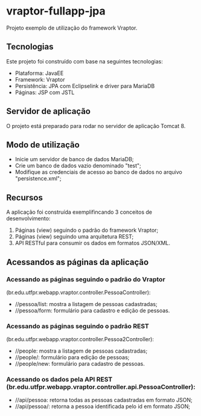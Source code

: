 ﻿# vraptor-fullapp-jpa

Projeto exemplo de utilização do framework Vraptor.

## Tecnologias
Este projeto foi construído com base na seguintes tecnologias:
- Plataforma: JavaEE
- Framework: Vraptor
- Persistência: JPA com Eclipselink e driver para MariaDB
- Páginas: JSP com JSTL


## Servidor de aplicação
 O projeto está preparado para rodar no servidor de aplicação Tomcat 8.
 

## Modo de utilização
- Inicie um servidor de banco de dados MariaDB;
- Crie um banco de dados vazio denominado "test";
- Modifique as credenciais de acesso ao banco de dados no arquivo "persistence.xml";
 

## Recursos
A aplicação foi construída exemplifincando 3 conceitos de desenvolvimento: 
1. Páginas (view) seguindo o padrão do framework Vraptor;
2. Páginas (view) seguindo uma arquitetura REST;
3. API RESTful para consumir os dados em formatos JSON/XML.

## Acessandos as páginas da aplicação
### Acessando as páginas seguindo o padrão do Vraptor
(br.edu.utfpr.webapp.vraptor.controller.PessoaController):
- /<app-name>/pessoa/list: mostra a listagem de pessoas cadastradas;
- /<app-name>/pessoa/form: formulário para cadastro e edição de pessoas.
 
 
### Acessando as páginas seguindo o padrão REST
(br.edu.utfpr.webapp.vraptor.controller.Pessoa2Controller):
- /<app-name>/people: mostra a listagem de pessoas cadastradas;
- /<app-name>/people/<id>: formulário para edição de pessoas;
- /<app-name>/people/new: formulário para cadastro de pessoas.
 

### Acessando os dados pela API REST (br.edu.utfpr.webapp.vraptor.controller.api.PessoaController):
- /<app-name>/api/pessoa: retorna todas as pessoas cadastradas em formato JSON;
- /<app-name>/api/pessoa/<id>: retorna a pessoa identificada pelo id em formato JSON;

 

